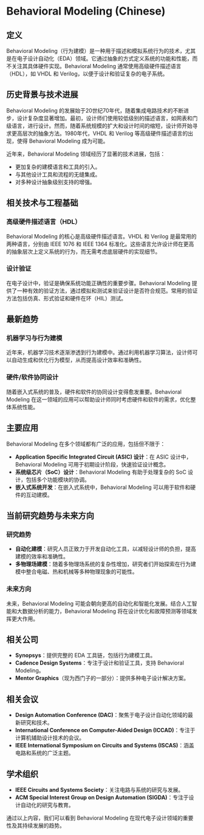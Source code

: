 # Behavioral Modeling (Chinese)

## 定义

Behavioral Modeling（行为建模）是一种用于描述和模拟系统行为的技术，尤其是在电子设计自动化（EDA）领域。它通过抽象的方式定义系统的功能和性能，而不关注其具体硬件实现。Behavioral Modeling 通常使用高级硬件描述语言（HDL），如 VHDL 和 Verilog，以便于设计和验证复杂的电子系统。

## 历史背景与技术进展

Behavioral Modeling 的发展始于20世纪70年代，随着集成电路技术的不断进步，设计复杂度显著增加。最初，设计师们使用较低级别的描述语言，如网表和门级语言，进行设计。然而，随着系统规模的扩大和设计时间的缩短，设计师开始寻求更高层次的抽象方法。1980年代，VHDL 和 Verilog 等高级硬件描述语言的出现，使得 Behavioral Modeling 成为可能。

近年来，Behavioral Modeling 领域经历了显著的技术进展，包括：

- 更加复杂的建模语言和工具的引入。
- 与其他设计工具和流程的无缝集成。
- 对多种设计抽象级别支持的增强。

## 相关技术与工程基础

### 高级硬件描述语言（HDL）

Behavioral Modeling 的核心是高级硬件描述语言。VHDL 和 Verilog 是最常用的两种语言，分别由 IEEE 1076 和 IEEE 1364 标准化。这些语言允许设计师在更高的抽象层次上定义系统的行为，而无需考虑底层硬件的实现细节。

### 设计验证

在电子设计中，验证是确保系统功能正确性的重要步骤。Behavioral Modeling 提供了一种有效的验证方法，通过模拟和测试来验证设计是否符合规范。常用的验证方法包括仿真、形式验证和硬件在环（HIL）测试。

## 最新趋势

### 机器学习与行为建模

近年来，机器学习技术逐渐渗透到行为建模中。通过利用机器学习算法，设计师可以自动生成和优化行为模型，从而提高设计效率和准确性。

### 硬件/软件协同设计

随着嵌入式系统的普及，硬件和软件的协同设计变得愈发重要。Behavioral Modeling 在这一领域的应用可以帮助设计师同时考虑硬件和软件的需求，优化整体系统性能。

## 主要应用

Behavioral Modeling 在多个领域都有广泛的应用，包括但不限于：

- **Application Specific Integrated Circuit (ASIC) 设计**：在 ASIC 设计中，Behavioral Modeling 可用于初期设计阶段，快速验证设计概念。
- **系统级芯片（SoC）设计**：Behavioral Modeling 有助于处理复杂的 SoC 设计，包括多个功能模块的协调。
- **嵌入式系统开发**：在嵌入式系统中，Behavioral Modeling 可以用于软件和硬件的互动建模。

## 当前研究趋势与未来方向

### 研究趋势

- **自动化建模**：研究人员正致力于开发自动化工具，以减轻设计师的负担，提高建模的效率和准确性。
- **多物理场建模**：随着多物理场系统的复杂性增加，研究者们开始探索在行为建模中整合电磁、热和机械等多种物理现象的可能性。

### 未来方向

未来，Behavioral Modeling 可能会朝向更高的自动化和智能化发展。结合人工智能和大数据分析的能力，Behavioral Modeling 将在设计优化和故障预测等领域发挥更大作用。

## 相关公司

- **Synopsys**：提供完整的 EDA 工具链，包括行为建模工具。
- **Cadence Design Systems**：专注于设计和验证工具，支持 Behavioral Modeling。
- **Mentor Graphics**（现为西门子的一部分）：提供多种电子设计解决方案。

## 相关会议

- **Design Automation Conference (DAC)**：聚焦于电子设计自动化领域的最新研究和技术。
- **International Conference on Computer-Aided Design (ICCAD)**：专注于计算机辅助设计技术的会议。
- **IEEE International Symposium on Circuits and Systems (ISCAS)**：涵盖电路和系统的广泛主题。

## 学术组织

- **IEEE Circuits and Systems Society**：关注电路与系统的研究与发展。
- **ACM Special Interest Group on Design Automation (SIGDA)**：专注于设计自动化的研究与教育。

通过以上内容，我们可以看到 Behavioral Modeling 在现代电子设计领域的重要性及其持续发展的趋势。